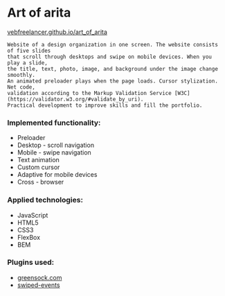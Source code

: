 # Art of arita
[vebfreelancer.github.io/art_of_arita](https://vebfreelancer.github.io/art_of_arita/)
```
Website of a design organization in one screen. The website consists of five slides  
that scroll through desktops and swipe on mobile devices. When you play a slide,  
the title, text, photo, image, and background under the image change smoothly.  
An animated preloader plays when the page loads. Cursor stylization. Net code,  
validation according to the Markup Validation Service [W3C](https://validator.w3.org/#validate_by_uri).  
Practical development to improve skills and fill the portfolio.
```
### Implemented functionality:
- Preloader
- Desktop - scroll navigation
- Mobile - swipe navigation
- Text animation
- Custom cursor
- Adaptive for mobile devices
- Cross - browser
### Applied technologies:
- JavaScript
- HTML5
- CSS3
- FlexBox
- BEM
### Plugins used:
- [greensock.com](https://greensock.com/)
- [swiped-events](https://github.com/john-doherty/swiped-events)
